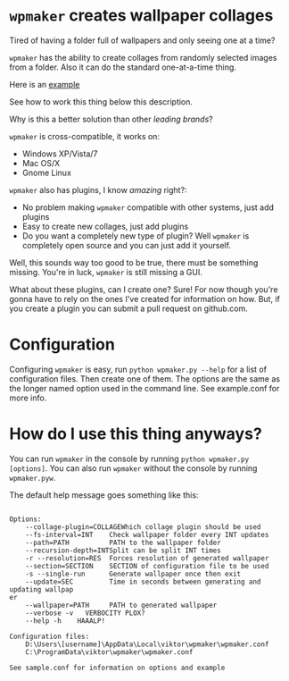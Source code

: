 `wpmaker` creates wallpaper collages
===============================================================================

Tired of having a folder full of wallpapers and only seeing one at a time?

`wpmaker` has the ability to create collages from randomly selected images from
a folder. Also it can do the standard one-at-a-time thing.

Here is an [example](http://i.imgur.com/BnZTn.jpg)

See how to work this thing below this description.

Why is this a better solution than other *leading brands*?

`wpmaker` is cross-compatible, it works on:
- Windows XP/Vista/7
- Mac OS/X
- Gnome Linux

`wpmaker` also has plugins, I know *amazing* right?:
- No problem making `wpmaker` compatible with other systems, just add plugins
- Easy to create new collages, just add plugins
- Do you want a completely new type of plugin? Well `wpmaker` is completely 
open source and you can just add it yourself.

Well, this sounds way too good to be true, there must be something missing.
You're in luck, `wpmaker` is still missing a GUI.

What about these plugins, can I create one? Sure! For now though you're gonna have
to rely on the ones I've created for information on how. But, if you create
a plugin you can submit a pull request on github.com.

Configuration
===============================================================================

Configuring `wpmaker` is easy, run `python wpmaker.py --help` for a list of
configuration files. Then create one of them. The options are the same as the
longer named option used in the command line. See example.conf for more info.

How do I use this thing anyways?
===============================================================================

You can run `wpmaker` in the console by running `python wpmaker.py [options]`.
You can also run `wpmaker` without the console by running `wpmaker.pyw`.

The default help message goes something like this:

```Usage wpmaker.py [options]

Options:
    --collage-plugin=COLLAGEWhich collage plugin should be used
    --fs-interval=INT    Check wallpaper folder every INT updates
    --path=PATH          PATH to the wallpaper folder
    --recursion-depth=INTSplit can be split INT times
    -r --resolution=RES  Forces resolution of generated wallpaper
    --section=SECTION    SECTION of configuration file to be used
    -s --single-run      Generate wallpaper once then exit
    --update=SEC         Time in seconds between generating and updating wallpap
er
    --wallpaper=PATH     PATH to generated wallpaper
    --verbose -v   VERBOCITY PLOX?
    --help -h    HAAALP!

Configuration files:
    D:\Users\[username]\AppData\Local\viktor\wpmaker\wpmaker.conf
    C:\ProgramData\viktor\wpmaker\wpmaker.conf

See sample.conf for information on options and example
```


